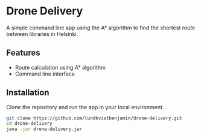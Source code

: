# Drone Delivery
A simple command line app using the A* algorithm to find the shortest route between libraries in Helsinki.

## Features
- Route calculation using A* algorithm
- Command line interface

## Installation
Clone the repository and run the app in your local environment.

```bash
git clone https://github.com/lundkvistbenjamin/drone-delivery.git
cd drone-delivery
java -jar drone-delivery.jar
